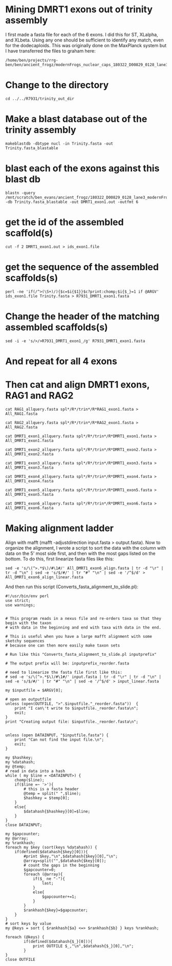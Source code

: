 # Mining DMRT1 exons out of trinity assembly

I first made a fasta file for each of the 6 exons.  I did this for ST, XLalpha, and XLbeta. Using any one should be sufficient to identify any match, even for the dodecaploids.  This was originally done on the MaxPlanck system but I have transferred the files to graham here:
```
/home/ben/projects/rrg-ben/ben/ancient_frogz/modernFrogs_nuclear_caps_180322_D00829_0128_lane3/split_unmapped_reads/R7958/trinity_out_dir
```

# Change to the directory
```
cd ../../R7931/trinity_out_dir
```

# Make a blast database out of the trinity assembly
```
makeblastdb -dbtype nucl -in Trinity.fasta -out Trinity.fasta_blastable
```

# blast each of the exons against this blast db
```
blastn -query /mnt/scratch/ben_evans/ancient_frogz/180322_D00829_0128_lane3_modernFrogs_nuclear_caps/DMRT1_ST_exon1.fasta -db Trinity.fasta_blastable -out DMRT1_exon1.out -outfmt 6
```
# get the id of the assembled scaffold(s)
```
cut -f 2 DMRT1_exon1.out > ids_exon1.file
```
# get the sequence of the assembled scaffolds(s)
```
perl -ne 'if(/^>(\S+)/){$c=$i{$1}}$c?print:chomp;$i{$_}=1 if @ARGV' ids_exon1.file Trinity.fasta > R7931_DMRT1_exon1.fasta
```

# Change the header of the matching assembled scaffolds(s)
```
sed -i -e 's/>/>R7931_DMRT1_exon1_/g' R7931_DMRT1_exon1.fasta
```

# And repeat for all 4 exons

# Then cat and align DMRT1 exons, RAG1 and RAG2

```
cat RAG1_allquery.fasta spl*/R*/trin*/R*RAG1_exon1.fasta > All_RAG1.fasta
```
```
cat RAG2_allquery.fasta spl*/R*/trin*/R*RAG2_exon1.fasta > All_RAG2.fasta 
```
```
cat DMRT1_exon1_allquery.fasta spl*/R*/trin*/R*DMRT1_exon1.fasta > All_DMRT1_exon1.fasta
```
```
cat DMRT1_exon2_allquery.fasta spl*/R*/trin*/R*DMRT1_exon2.fasta > All_DMRT1_exon2.fasta
```
```
cat DMRT1_exon3_allquery.fasta spl*/R*/trin*/R*DMRT1_exon3.fasta > All_DMRT1_exon3.fasta
```
```
cat DMRT1_exon4_allquery.fasta spl*/R*/trin*/R*DMRT1_exon4.fasta > All_DMRT1_exon4.fasta
```
```
cat DMRT1_exon5_allquery.fasta spl*/R*/trin*/R*DMRT1_exon5.fasta > All_DMRT1_exon5.fasta
```
```
cat DMRT1_exon6_allquery.fasta spl*/R*/trin*/R*DMRT1_exon6.fasta > All_DMRT1_exon6.fasta
```

# Making alignment ladder
Align with mafft (mafft -adjustdirection input.fasta > output.fasta). Now to organize the alignment, I wrote a script to sort the data with the column with data on the 5' most side first, and then with the most gaps listed on the bottom.  To do this, first linearize fasta files like this:

```
sed -e 's/\(^>.*$\)/#\1#/' All_DMRT1_exon6_align.fasta | tr -d "\r" | tr -d "\n" | sed -e 's/$/#/' | tr "#" "\n" | sed -e '/^$/d' > All_DMRT1_exon6_align_linear.fasta
```
And then run this script (Converts_fasta_alignment_to_slide.pl):
```
#!/usr/bin/env perl
use strict;
use warnings;


# This program reads in a nexus file and re-orders taxa so that they begin with the taxon
# with data in the beginning and end with taxa with data in the end.

# This is useful when you have a large mafft alignment with some sketchy sequences
# because one can then more easily make taxon sets 

# Run like this "Converts_fasta_alignment_to_slide.pl inputprefix"

# The output prefix will be: inputprefix_reorder.fasta

# need to linearize the fasta file first like this:
# sed -e 's/\(^>.*$\)/#\1#/' input.fasta | tr -d "\r" | tr -d "\n" | sed -e 's/$/#/' | tr "#" "\n" | sed -e '/^$/d' > input_linear.fasta

my $inputfile = $ARGV[0];

# open an outputfile
unless (open(OUTFILE, ">".$inputfile."_reorder.fasta"))  {
	print "I can\'t write to $inputfile._reorder.fasta\n";
	exit;
}
print "Creating output file: $inputfile._reorder.fasta\n";


unless (open DATAINPUT, "$inputfile.fasta") {
	print "Can not find the input file.\n";
	exit;
}

my $hashkey;
my %datahash;
my @temp;
# read in data into a hash
while ( my $line = <DATAINPUT>) {
	chomp($line);
	if($line =~ '>'){
		# this is a fasta header
		@temp = split(" ",$line);
		$hashkey = $temp[0];
	}
	else{
		$datahash{$hashkey}[0]=$line;
	}
}		
close DATAINPUT;

my $gapcounter;
my @array;
my %rankhash;
foreach my $key (sort(keys %datahash)) {
	if(defined($datahash{$key}[0])){
		#print $key,"\n",$datahash{$key}[0],"\n";
		@array=split("",$datahash{$key}[0]);
		# count the gaps in the beginning
		$gapcounter=0;
		foreach (@array){
			if($_ ne "-"){
				last;
			}
			else{
				$gapcounter+=1;
			}
		}
		$rankhash{$key}=$gapcounter;
	}	
}
# sort keys by value
my @keys = sort { $rankhash{$a} <=> $rankhash{$b} } keys %rankhash;

foreach (@keys) {
		if(defined($datahash{$_}[0])){
			print OUTFILE $_,"\n",$datahash{$_}[0],"\n";
		}	
}
close OUTFILE


```

